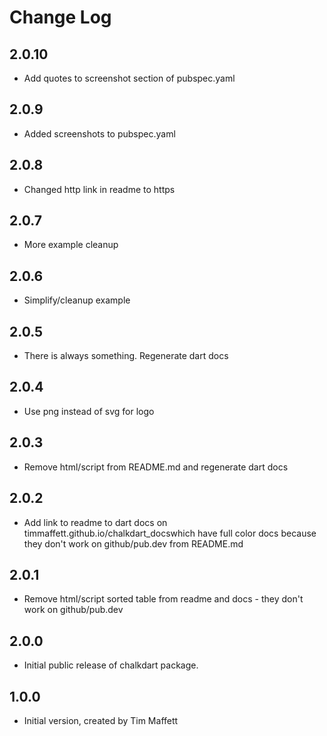 # Change Log

## 2.0.10

- Add quotes to screenshot section of pubspec.yaml

## 2.0.9

- Added screenshots to pubspec.yaml

## 2.0.8

- Changed http link in readme to https

## 2.0.7

- More example cleanup

## 2.0.6

- Simplify/cleanup example

## 2.0.5

- There is always something. Regenerate dart docs

## 2.0.4

- Use png instead of svg for logo

## 2.0.3

- Remove html/script from README.md and regenerate dart docs

## 2.0.2

- Add link to readme to dart docs on timmaffett.github.io/chalkdart_docswhich have full color docs because they don't work on github/pub.dev from README.md

## 2.0.1

- Remove html/script sorted table from readme and docs - they don't work on github/pub.dev

## 2.0.0

- Initial public release of chalkdart package.

## 1.0.0

- Initial version, created by Tim Maffett
